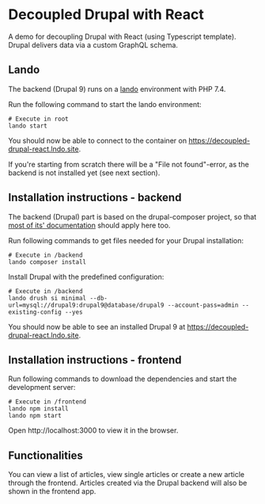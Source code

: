 # Decoupled Drupal with React

A demo for decoupling Drupal with React (using Typescript template). Drupal delivers data via a custom GraphQL schema.

## Lando

The backend (Drupal 9) runs on a [lando](https://docs.lando.dev/config/drupal9.html) environment with PHP 7.4.

Run the following command to start the lando environment:

```
# Execute in root
lando start
```

You should now be able to connect to the container on
https://decoupled-drupal-react.lndo.site.

If you're starting from scratch there will be a "File not found"-error, as the backend is not installed yet (see next
section).

## Installation instructions - backend

The backend (Drupal) part is based on the drupal-composer project, so that
[most of its' documentation](https://github.com/drupal-composer/drupal-project) should apply here too.

Run following commands to get files needed for your Drupal installation:

```
# Execute in /backend
lando composer install
```
Install Drupal with the predefined configuration:
```
# Execute in /backend
lando drush si minimal --db-url=mysql://drupal9:drupal9@database/drupal9 --account-pass=admin --existing-config --yes
```

You should now be able to see an installed Drupal 9 at
https://decoupled-drupal-react.lndo.site.

## Installation instructions - frontend

Run following commands to download the dependencies and start the development server:
```
# Execute in /frontend
lando npm install
lando npm start
```

Open http://localhost:3000 to view it in the browser.

## Functionalities

You can view a list of articles, view single articles or create a new article through the frontend. Articles
created via the Drupal backend will also be shown in the frontend app.
